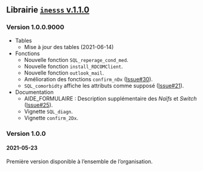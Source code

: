 Librairie <a href="https://github.com/INESSS-QC/inesss1" target="_blank"><code>inesss</code> v.1.1.0</a>
--------------------------------------------------------------------------------------------------------

### Version 1.0.0.9000

-   Tables
    -   Mise à jour des tables (2021-06-14)
-   Fonctions
    -   Nouvelle fonction `SQL_reperage_cond_med`.
    -   Nouvelle fonction `install_RDCOMClient`.
    -   Nouvelle fonction `outlook_mail`.
    -   Amélioration des fonctions `confirm_nDx`
        (<a href="https://github.com/INESSS-QC/inesss1/issues/30" target="_blank">Issue#30</a>).
    -   `SQL_comorbidty` affiche les attributs comme supposé
        (<a href="https://github.com/INESSS-QC/inesss1/issues/21" target="_blank">Issue#21</a>).
-   Documentation
    -   AIDE\_FORMULAIRE : Description supplémentaire des *Naïfs* et
        *Switch*
        (<a href="https://github.com/INESSS-QC/inesss1/issues/25" target="_blank">Issue#25</a>).
    -   Vignette `SQL_diagn`.
    -   Vignette `confirm_2Dx`.

### Version 1.0.0

#### 2021-05-23

Première version disponible à l’ensemble de l’organisation.
